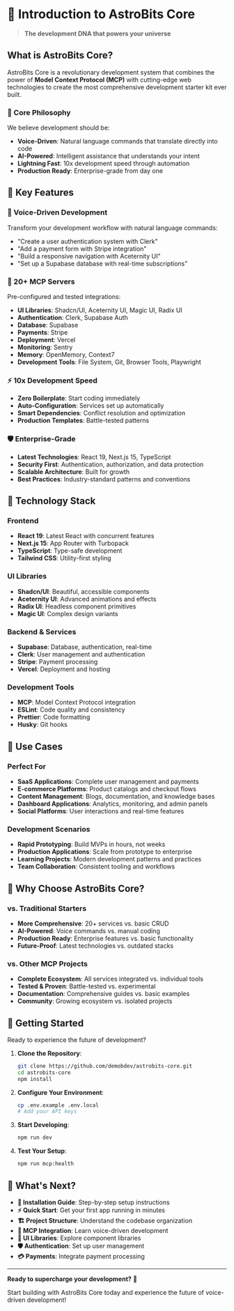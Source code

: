 # 🌟 Introduction to AstroBits Core

> **The development DNA that powers your universe**

## What is AstroBits Core?

AstroBits Core is a revolutionary development system that combines the power of **Model Context Protocol (MCP)** with cutting-edge web technologies to create the most comprehensive development starter kit ever built.

### **🎯 Core Philosophy**

We believe development should be:
- **Voice-Driven**: Natural language commands that translate directly into code
- **AI-Powered**: Intelligent assistance that understands your intent
- **Lightning Fast**: 10x development speed through automation
- **Production Ready**: Enterprise-grade from day one

## 🚀 Key Features

### **🎤 Voice-Driven Development**
Transform your development workflow with natural language commands:
- "Create a user authentication system with Clerk"
- "Add a payment form with Stripe integration"
- "Build a responsive navigation with Aceternity UI"
- "Set up a Supabase database with real-time subscriptions"

### **🔧 20+ MCP Servers**
Pre-configured and tested integrations:
- **UI Libraries**: Shadcn/UI, Aceternity UI, Magic UI, Radix UI
- **Authentication**: Clerk, Supabase Auth
- **Database**: Supabase
- **Payments**: Stripe
- **Deployment**: Vercel
- **Monitoring**: Sentry
- **Memory**: OpenMemory, Context7
- **Development Tools**: File System, Git, Browser Tools, Playwright

### **⚡ 10x Development Speed**
- **Zero Boilerplate**: Start coding immediately
- **Auto-Configuration**: Services set up automatically
- **Smart Dependencies**: Conflict resolution and optimization
- **Production Templates**: Battle-tested patterns

### **🛡️ Enterprise-Grade**
- **Latest Technologies**: React 19, Next.js 15, TypeScript
- **Security First**: Authentication, authorization, and data protection
- **Scalable Architecture**: Built for growth
- **Best Practices**: Industry-standard patterns and conventions

## 🎨 Technology Stack

### **Frontend**
- **React 19**: Latest React with concurrent features
- **Next.js 15**: App Router with Turbopack
- **TypeScript**: Type-safe development
- **Tailwind CSS**: Utility-first styling

### **UI Libraries**
- **Shadcn/UI**: Beautiful, accessible components
- **Aceternity UI**: Advanced animations and effects
- **Radix UI**: Headless component primitives
- **Magic UI**: Complex design variants

### **Backend & Services**
- **Supabase**: Database, authentication, real-time
- **Clerk**: User management and authentication
- **Stripe**: Payment processing
- **Vercel**: Deployment and hosting

### **Development Tools**
- **MCP**: Model Context Protocol integration
- **ESLint**: Code quality and consistency
- **Prettier**: Code formatting
- **Husky**: Git hooks

## 🎯 Use Cases

### **Perfect For**
- **SaaS Applications**: Complete user management and payments
- **E-commerce Platforms**: Product catalogs and checkout flows
- **Content Management**: Blogs, documentation, and knowledge bases
- **Dashboard Applications**: Analytics, monitoring, and admin panels
- **Social Platforms**: User interactions and real-time features

### **Development Scenarios**
- **Rapid Prototyping**: Build MVPs in hours, not weeks
- **Production Applications**: Scale from prototype to enterprise
- **Learning Projects**: Modern development patterns and practices
- **Team Collaboration**: Consistent tooling and workflows

## 🌟 Why Choose AstroBits Core?

### **vs. Traditional Starters**
- **More Comprehensive**: 20+ services vs. basic CRUD
- **AI-Powered**: Voice commands vs. manual coding
- **Production Ready**: Enterprise features vs. basic functionality
- **Future-Proof**: Latest technologies vs. outdated stacks

### **vs. Other MCP Projects**
- **Complete Ecosystem**: All services integrated vs. individual tools
- **Tested & Proven**: Battle-tested vs. experimental
- **Documentation**: Comprehensive guides vs. basic examples
- **Community**: Growing ecosystem vs. isolated projects

## 🚀 Getting Started

Ready to experience the future of development?

1. **Clone the Repository**:
   ```bash
   git clone https://github.com/demobdev/astrobits-core.git
   cd astrobits-core
   npm install
   ```

2. **Configure Your Environment**:
   ```bash
   cp .env.example .env.local
   # Add your API keys
   ```

3. **Start Developing**:
   ```bash
   npm run dev
   ```

4. **Test Your Setup**:
   ```bash
   npm run mcp:health
   ```

## 🎯 What's Next?

- **📖 Installation Guide**: Step-by-step setup instructions
- **⚡ Quick Start**: Get your first app running in minutes
- **🏗️ Project Structure**: Understand the codebase organization
- **🔧 MCP Integration**: Learn voice-driven development
- **🎨 UI Libraries**: Explore component libraries
- **🛡️ Authentication**: Set up user management
- **💳 Payments**: Integrate payment processing

---

**Ready to supercharge your development?** 🚀

Start building with AstroBits Core today and experience the future of voice-driven development!
